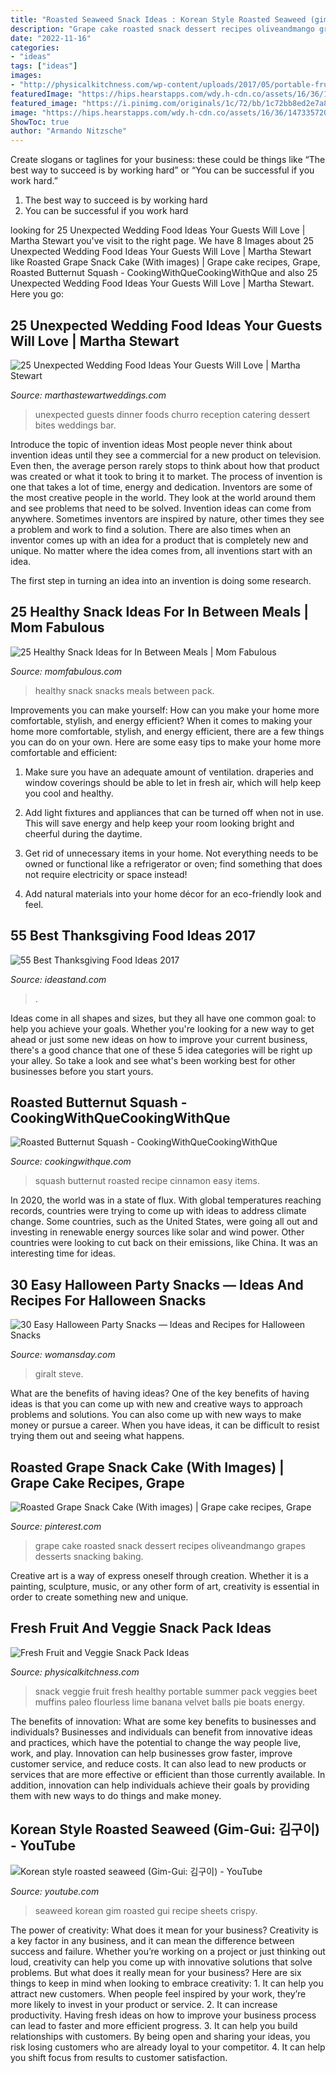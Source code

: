 ```yaml
---
title: "Roasted Seaweed Snack Ideas : Korean Style Roasted Seaweed (gim-gui: 김구이)"
description: "Grape cake roasted snack dessert recipes oliveandmango grapes desserts snacking baking"
date: "2022-11-16"
categories:
- "ideas"
tags: ["ideas"]
images:
- "http://physicalkitchness.com/wp-content/uploads/2017/05/portable-fruit-veggie-snack-ideas.jpg"
featuredImage: "https://hips.hearstapps.com/wdy.h-cdn.co/assets/16/36/1473357202-halloween-guide-pepper-mummies-1016.jpg?crop=0.713xw:0.826xh;0.162xw,0&amp;resize=768:*"
featured_image: "https://i.pinimg.com/originals/1c/72/bb/1c72bb8ed2e7a87b720aa1a887721e76.jpg"
image: "https://hips.hearstapps.com/wdy.h-cdn.co/assets/16/36/1473357202-halloween-guide-pepper-mummies-1016.jpg?crop=0.713xw:0.826xh;0.162xw,0&amp;resize=768:*"
ShowToc: true
author: "Armando Nitzsche"
---
```



Create slogans or taglines for your business: these could be things like “The best way to succeed is by working hard” or “You can be successful if you work hard.”
1. The best way to succeed is by working hard 
2. You can be successful if you work hard 

	

		
looking for 25 Unexpected Wedding Food Ideas Your Guests Will Love | Martha Stewart you've visit to the right page. We have 8 Images about 25 Unexpected Wedding Food Ideas Your Guests Will Love | Martha Stewart like Roasted Grape Snack Cake (With images) | Grape cake recipes, Grape, Roasted Butternut Squash - CookingWithQueCookingWithQue and also 25 Unexpected Wedding Food Ideas Your Guests Will Love | Martha Stewart. Here you go:
		
    
## 25 Unexpected Wedding Food Ideas Your Guests Will Love | Martha Stewart

<img loading=lazy src="https://static.onecms.io/wp-content/uploads/sites/36/2011/07/19055046/wedding-foods-rebecca-yale-0118.jpg" onerror="this.onerror=null;this.src='https://tse4.mm.bing.net/th?id=OIP.7SGbjm0eakGsB9axlxebowHaKH&amp;pid=15.1';" alt="25 Unexpected Wedding Food Ideas Your Guests Will Love | Martha Stewart">

_Source: marthastewartweddings.com_

>unexpected guests dinner foods churro reception catering dessert bites weddings bar. 

	

Introduce the topic of invention ideas
Most people never think about invention ideas until they see a commercial for a new product on television. Even then, the average person rarely stops to think about how that product was created or what it took to bring it to market. The process of invention is one that takes a lot of time, energy and dedication. Inventors are some of the most creative people in the world. They look at the world around them and see problems that need to be solved.
Invention ideas can come from anywhere. Sometimes inventors are inspired by nature, other times they see a problem and work to find a solution. There are also times when an inventor comes up with an idea for a product that is completely new and unique. No matter where the idea comes from, all inventions start with an idea.

The first step in turning an idea into an invention is doing some research.

    
## 25 Healthy Snack Ideas For In Between Meals | Mom Fabulous

<img loading=lazy src="https://momfabulous.com/wp-content/uploads/2017/05/HEALTHY-SNACK-IDEAS-683x1024.png" onerror="this.onerror=null;this.src='https://tse1.mm.bing.net/th?id=OIP.x4uiMQ6ae_0W-vudZgqDtAHaLG&amp;pid=15.1';" alt="25 Healthy Snack Ideas for In Between Meals | Mom Fabulous">

_Source: momfabulous.com_

>healthy snack snacks meals between pack. 

	

Improvements you can make yourself: How can you make your home more comfortable, stylish, and energy efficient?
When it comes to making your home more comfortable, stylish, and energy efficient, there are a few things you can do on your own. Here are some easy tips to make your home more comfortable and efficient: 
1. Make sure you have an adequate amount of ventilation. draperies and window coverings should be able to let in fresh air, which will help keep you cool and healthy.

2. Add light fixtures and appliances that can be turned off when not in use. This will save energy and help keep your room looking bright and cheerful during the daytime.

3. Get rid of unnecessary items in your home. Not everything needs to be owned or functional like a refrigerator or oven; find something that does not require electricity or space instead!

4. Add natural materials into your home décor for an eco-friendly look and feel.

    
## 55 Best Thanksgiving Food Ideas 2017

<img loading=lazy src="https://ideastand.com/wp-content/uploads/2017/08/thanksgiving-food/5-thanksgiving-recipes-desserts-food.jpg" onerror="this.onerror=null;this.src='https://tse2.mm.bing.net/th?id=OIP.NzqN6uKgThmIy2EBESoGZwHaLW&amp;pid=15.1';" alt="55 Best Thanksgiving Food Ideas 2017">

_Source: ideastand.com_

>. 

	

Ideas come in all shapes and sizes, but they all have one common goal: to help you achieve your goals. Whether you're looking for a new way to get ahead or just some new ideas on how to improve your current business, there's a good chance that one of these 5 idea categories will be right up your alley. So take a look and see what's been working best for other businesses before you start yours.

    
## Roasted Butternut Squash - CookingWithQueCookingWithQue

<img loading=lazy src="https://cookingwithque.com/wp-content/uploads/2018/10/Cinnamon-Roasted-Butternut-Squash-Easy-butternut-squash-recipe-600x809.jpg" onerror="this.onerror=null;this.src='https://tse2.mm.bing.net/th?id=OIP.eTlspZh3OlQl5QXl6R3jQAHaJ_&amp;pid=15.1';" alt="Roasted Butternut Squash - CookingWithQueCookingWithQue">

_Source: cookingwithque.com_

>squash butternut roasted recipe cinnamon easy items. 

	

In 2020, the world was in a state of flux. With global temperatures reaching records, countries were trying to come up with ideas to address climate change. Some countries, such as the United States, were going all out and investing in renewable energy sources like solar and wind power. Other countries were looking to cut back on their emissions, like China. It was an interesting time for ideas.

    
## 30 Easy Halloween Party Snacks — Ideas And Recipes For Halloween Snacks

<img loading=lazy src="https://hips.hearstapps.com/wdy.h-cdn.co/assets/16/36/1473357202-halloween-guide-pepper-mummies-1016.jpg?crop=0.713xw:0.826xh;0.162xw,0&amp;resize=768:*" onerror="this.onerror=null;this.src='https://tse1.mm.bing.net/th?id=OIP.1fhqDRKTcWqpGKI2fAl6jQHaLG&amp;pid=15.1';" alt="30 Easy Halloween Party Snacks — Ideas and Recipes for Halloween Snacks">

_Source: womansday.com_

>giralt steve. 

	

What are the benefits of having ideas?
One of the key benefits of having ideas is that you can come up with new and creative ways to approach problems and solutions. You can also come up with new ways to make money or pursue a career. When you have ideas, it can be difficult to resist trying them out and seeing what happens.

    
## Roasted Grape Snack Cake (With Images) | Grape Cake Recipes, Grape

<img loading=lazy src="https://i.pinimg.com/originals/1c/72/bb/1c72bb8ed2e7a87b720aa1a887721e76.jpg" onerror="this.onerror=null;this.src='https://tse3.mm.bing.net/th?id=OIP.UiH1cXSI6BOxLg6BiPWB7wHaLG&amp;pid=15.1';" alt="Roasted Grape Snack Cake (With images) | Grape cake recipes, Grape">

_Source: pinterest.com_

>grape cake roasted snack dessert recipes oliveandmango grapes desserts snacking baking. 

	

Creative art is a way of express oneself through creation. Whether it is a painting, sculpture, music, or any other form of art, creativity is essential in order to create something new and unique.

    
## Fresh Fruit And Veggie Snack Pack Ideas

<img loading=lazy src="http://physicalkitchness.com/wp-content/uploads/2017/05/portable-fruit-veggie-snack-ideas.jpg" onerror="this.onerror=null;this.src='https://tse3.mm.bing.net/th?id=OIP.iQ82AkoZUztNP70_CcxVbAHaLH&amp;pid=15.1';" alt="Fresh Fruit and Veggie Snack Pack Ideas">

_Source: physicalkitchness.com_

>snack veggie fruit fresh healthy portable summer pack veggies beet muffins paleo flourless lime banana velvet balls pie boats energy. 

	

The benefits of innovation: What are some key benefits to businesses and individuals?
Businesses and individuals can benefit from innovative ideas and practices, which have the potential to change the way people live, work, and play. Innovation can help businesses grow faster, improve customer service, and reduce costs. It can also lead to new products or services that are more effective or efficient than those currently available. In addition, innovation can help individuals achieve their goals by providing them with new ways to do things and make money.

    
## Korean Style Roasted Seaweed (Gim-Gui: 김구이) - YouTube

<img loading=lazy src="https://i.ytimg.com/vi/EWK0AIPrVSc/maxresdefault.jpg" onerror="this.onerror=null;this.src='https://tse1.mm.bing.net/th?id=OIP.AAInNEHHEd-jyAH6hnOGLwHaEK&amp;pid=15.1';" alt="Korean style roasted seaweed (Gim-Gui: 김구이) - YouTube">

_Source: youtube.com_

>seaweed korean gim roasted gui recipe sheets crispy. 

	

The power of creativity: What does it mean for your business?
Creativity is a key factor in any business, and it can mean the difference between success and failure. Whether you’re working on a project or just thinking out loud, creativity can help you come up with innovative solutions that solve problems. But what does it really mean for your business? Here are six things to keep in mind when looking to embrace creativity: 1. It can help you attract new customers. When people feel inspired by your work, they’re more likely to invest in your product or service. 2. It can increase productivity. Having fresh ideas on how to improve your business process can lead to faster and more efficient progress. 3. It can help you build relationships with customers. By being open and sharing your ideas, you risk losing customers who are already loyal to your competitor. 4. It can help you shift focus from results to customer satisfaction.

